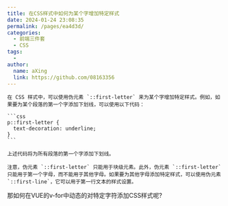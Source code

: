```yaml
---
title: 在CSS样式中如何为某个字增加特定样式
date: 2024-01-24 23:08:35
permalink: /pages/ea4d3d/
categories:
  - 前端三件套
  - CSS
tags:
  - 
author: 
  name: aXing
  link: https://github.com/08163356
---
```


```
在 CSS 样式中，可以使用伪元素 `::first-letter` 来为某个字增加特定样式。例如，如果要为某个段落的第一个字添加下划线，可以使用以下代码：

​```css
p::first-letter {
  text-decoration: underline;
}
​```

上述代码将为所有段落的第一个字添加下划线。

注意，伪元素 `::first-letter` 只能用于块级元素。此外，伪元素 `::first-letter` 只能用于第一个字母，而不能用于其他字母。如果要为其他字母添加特定样式，可以使用伪元素 `::first-line`，它可以用于第一行文本的样式设置。
```

那如何在VUE的v-for中动态的对特定字符添加CSS样式呢?
<!-- more -->

```

```

